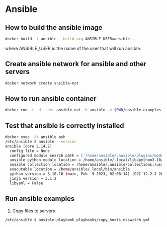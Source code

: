 # Ansible

## How to build the ansible image

```bash
docker build -t ansible --build-arg ANSIBLE_USER=ansible .
```

where ANSIBLE_USER is the name of the user that will run ansible.

## Create ansible network for ansible and other servers

```bash
docker network create ansible-net
```

## How to run ansible container

```bash
docker run -t -d --net ansible-net -h ansible -v $PWD/ansible-examples:/etc/ansible -w /etc/ansible --name ansible ansible ash
```

## Test that ansible is correctly installed

```bash
docker exec -it ansible ash
/etc/ansible $ ansible --version
ansible [core 2.14.2]
  config file = None
  configured module search path = ['/home/ansible/.ansible/plugins/modules', '/usr/share/ansible/plugins/modules']
  ansible python module location = /home/ansible/.local/lib/python3.10/site-packages/ansible
  ansible collection location = /home/ansible/.ansible/collections:/usr/share/ansible/collections
  executable location = /home/ansible/.local/bin/ansible
  python version = 3.10.10 (main, Feb  9 2023, 02:08:14) [GCC 12.2.1 20220924] (/usr/bin/python3)
  jinja version = 3.1.2
  libyaml = False
```

## Run ansible examples

1. Copy files to servers

```ash
/etc/ansible $ ansible-playbook playbooks/copy_hosts_nsswitch.yml
```
